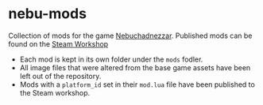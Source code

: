 # nebu-mods
Collection of mods for the game [Nebuchadnezzar](https://nepos.games/nebuchadnezzar/). 
Published mods can be found on the [Steam Workshop](https://steamcommunity.com/id/nugsynash/myworkshopfiles/?appid=1157220)

- Each mod is kept in its own folder under the `mods` fodler.
- All image files that were altered from the base game assets have been left out of the repository.
- Mods with a `platform_id` set in their `mod.lua` file have been published to the Steam workshop.
